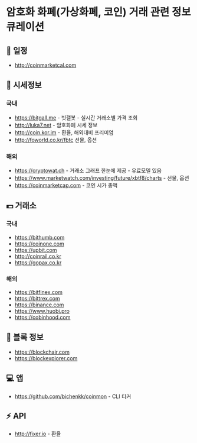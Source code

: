 # 암호화 화폐(가상화폐, 코인) 거래 관련 정보 큐레이션

## :calendar: 일정

- <http://coinmarketcal.com>

## :eyes: 시세정보

### 국내

- <https://bitgall.me> - 빗갤봇 - 실시간 거래소별 가격 조회
- <http://luka7.net> - 암호화폐 시세 정보
- <http://coin.kor.im> - 환율, 해외대비 프리미엄
- <http://foworld.co.kr/fbtc> 선물, 옵션

### 해외

- <https://cryptowat.ch> - 거래소 그래프 한눈에 제공 - 유료모델 있음
- <https://www.marketwatch.com/investing/future/xbtf8/charts> - 선물, 옵션
- <https://coinmarketcap.com> - 코인 시가 총액

## :dollar: 거래소

### 국내

 - <https://bithumb.com>
 - <https://coinone.com>
 - <https://upbit.com>
 - <http://coinrail.co.kr>
 - <https://gopax.co.kr>
 
### 해외

 - <https://bitfinex.com>
 - <https://bittrex.com>
 - <https://binance.com>
 - <https://www.huobi.pro>
 - <https://cobinhood.com>

## :open_file_folder: 블록 정보

 - <https://blockchair.com>
 - <https://blockexplorer.com>

## :computer: 앱

 - <https://github.com/bichenkk/coinmon> - CLI 티커
 
## :zap: API

- <http://fixer.io> - 환율
